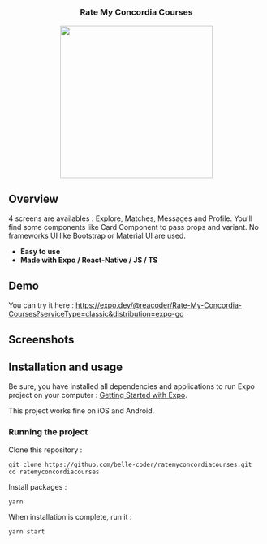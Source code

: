 <h1 align="center">

<h3 align="center">
	Rate My Concordia Courses 
</h3>

<p align="center">
	<img src="" width="300">
</p>


## Overview
	
4 screens are availables : Explore, Matches, Messages and Profile. You'll find some components like Card Component to pass props and variant. No frameworks UI like Bootstrap or Material UI are used.

- **Easy to use**
- **Made with Expo / React-Native / JS / TS** 


## Demo

You can try it here : https://expo.dev/@reacoder/Rate-My-Concordia-Courses?serviceType=classic&distribution=expo-go

## Screenshots

## Installation and usage

Be sure, you have installed all dependencies and applications to run Expo project on your computer : [Getting Started with Expo](https://docs.expo.io/get-started/installation/).

This project works fine on iOS and Android.


### Running the project

Clone this repository :

```
git clone https://github.com/belle-coder/ratemyconcordiacourses.git
cd ratemyconcordiacourses
```

Install packages :

```
yarn
```

When installation is complete, run it :

```
yarn start
```



